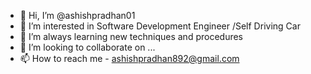 - 👋 Hi, I’m @ashishpradhan01
- 👀 I’m interested in Software Development Engineer /Self Driving Car 
- 🌱 I’m always learning new techniques and procedures 
- 💞️ I’m looking to collaborate on ...
- 📫 How to reach me - ashishpradhan892@gmail.com

<!---
ashishpradhan01/ashishpradhan01 is a ✨ special ✨ repository because its `README.md` (this file) appears on your GitHub profile.
You can click the Preview link to take a look at your changes.
--->
